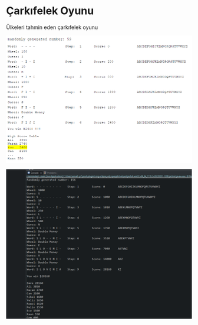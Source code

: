 # Çarkıfelek Oyunu
Ülkeleri tahmin eden çarkıfelek oyunu



![banner resmi](https://github.com/emrepiristinee/Carkifelek-Oyunu/blob/main/gamescreenshot.png)

![banner resmi](https://github.com/emrepiristinee/Carkifelek-Oyunu/blob/main/gamescreenshot2.png)

